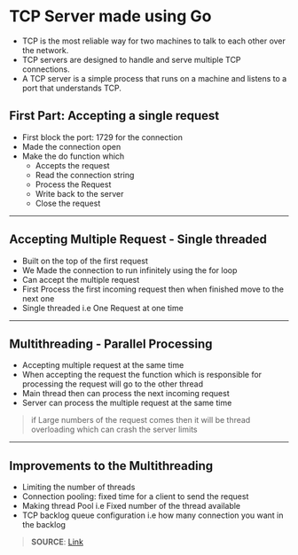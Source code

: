 # TCP Server made using Go

- TCP is the most reliable way for two machines to talk to each other over the network.
- TCP servers are designed to handle and serve multiple TCP connections.
- A TCP server is a simple process that runs on a machine and listens to a port that understands TCP.

## First Part: Accepting a single request 

- First block the port: 1729 for the connection
- Made the connection open
- Make the do function which 
  - Accepts the request
  - Read the connection string
  - Process the Request
  - Write back to the server
  - Close the request

---

## Accepting Multiple Request - Single threaded

- Built on the top of the first request
- We Made the connection to run infinitely using the for loop
- Can accept the multiple request
- First Process the first incoming request then when finished move to the next one
- Single threaded i.e One Request at one time

---

## Multithreading - Parallel Processing

- Accepting multiple request at the same time
- When accepting the request the function which is responsible for processing the request will go to the other thread
- Main thread then can process the next incoming request
- Server can process the multiple request at the same time

> if Large numbers of the request comes then it will be thread overloading which can crash the server limits 
---

## Improvements to the Multithreading

- Limiting the number of threads
- Connection pooling: fixed time for a client to send the request
- Making thread Pool i.e Fixed number of the thread available
- TCP backlog queue configuration i.e how many connection you want in the backlog

> **SOURCE**: [Link](https://www.youtube.com/watch?v=f9gUFy-9uCM)